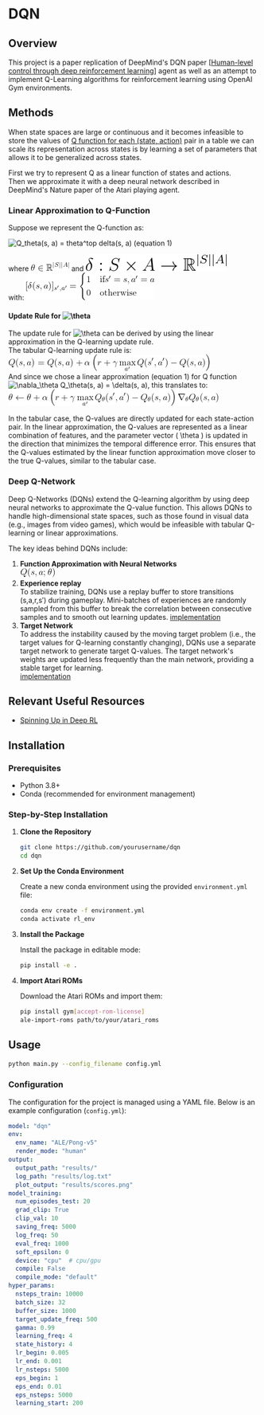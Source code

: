 # DQN

## Overview

This project is a paper replication of DeepMind's DQN paper [[Human-level control through deep reinforcement
learning](https://storage.googleapis.com/deepmind-media/dqn/DQNNaturePaper.pdf)] agent as well as an attempt to implement Q-Learning algorithms for reinforcement learning using OpenAI Gym environments. 

## Methods

When state spaces are large or continuous and it becomes infeasible to store the values of [Q function for each (state, action)](https://towardsdatascience.com/a-beginners-guide-to-q-learning-c3e2a30a653c) pair in a table 
we can scale its representation across states is by learning a set of parameters that allows it to be generalized across states.

First we try to represent Q as a linear function of states and actions. \
Then we approximate it with a deep neural network described in DeepMind's Nature paper of the Atari playing agent.
### Linear Approximation to Q-Function
Suppose we represent the Q-function as:

![Q_theta(s, a) = theta^top delta(s, a)](https://latex.codecogs.com/png.latex?Q_\theta(s,a)=\theta^\top\delta(s,a)) (equation 1)

where ![\theta \in \mathbb{R}^{|S||A|}](img/theta.png) and ![\delta: S \times A \to \mathbb{R}^{|S||A|}](img/delta.svg) \
with: 
![delta(s, a)](img/delta_element.png)

#### Update Rule for ![\theta](https://latex.codecogs.com/png.latex?\theta)

The update rule for ![\theta](https://latex.codecogs.com/png.latex?\theta) 
can be derived by using the linear approximation in the Q-learning update rule. \
The tabular Q-learning update rule is: \
![Q_update](img/q_l_update.png) \
And since we chose a linear approximation (equation 1) for Q function ![\nabla_\theta Q_\theta(s, a) = \delta(s, a)](https://latex.codecogs.com/svg.image?\nabla_\theta&space;Q_\theta(s,a)=\delta(s,a)), this translates to: \
![\theta_update](img/theta_update.png)

In the tabular case, the Q-values are directly updated for each state-action pair. In the linear approximation, the Q-values are represented as a linear combination of features, and the parameter vector \( \theta \) is updated in the direction that minimizes the temporal difference error. This ensures that the Q-values estimated by the linear function approximation move closer to the true Q-values, similar to the tabular case.

### Deep Q-Network
Deep Q-Networks (DQNs) extend the Q-learning algorithm by using deep neural networks to approximate the Q-value function. This allows DQNs to handle high-dimensional state spaces, such as those found in visual data (e.g., images from video games), which would be infeasible with tabular Q-learning or linear approximations.

The key ideas behind DQNs include:
1. **Function Approximation with Neural Networks** \
![f](img/q_of_s_a_theta.png)
2. **Experience replay** \
To stabilize training, DQNs use a replay buffer to store transitions 
(s,a,r,s′) during gameplay. Mini-batches of experiences are randomly sampled from this buffer to break the 
correlation between consecutive samples and to smooth out learning updates.
[implementation](https://github.com/katesolonko/DQN/blob/main/q_learning/replay_buffer.py)
3. **Target Network** \
To address the instability caused by the moving target problem (i.e., the target values for Q-learning constantly changing), DQNs use a separate target network to generate target Q-values. The target network's weights are updated less frequently than the main network, providing a stable target for learning.
 \
[implementation](https://github.com/katesolonko/DQN/blob/main/q_learning/network/dqn.py)

## Relevant Useful Resources
- [Spinning Up in Deep RL](https://spinningup.openai.com/en/latest/user/introduction.html)
## Installation

### Prerequisites

- Python 3.8+
- Conda (recommended for environment management)

### Step-by-Step Installation

1. **Clone the Repository**

    ```sh
    git clone https://github.com/yourusername/dqn
    cd dqn
    ```

2. **Set Up the Conda Environment**

    Create a new conda environment using the provided `environment.yml` file:

    ```sh
    conda env create -f environment.yml
    conda activate rl_env
    ```

3. **Install the Package**

    Install the package in editable mode:

    ```sh
    pip install -e .
    ```

4. **Import Atari ROMs**

    Download the Atari ROMs and import them:

    ```sh
    pip install gym[accept-rom-license]
    ale-import-roms path/to/your/atari_roms
    ```

## Usage
```sh
python main.py --config_filename config.yml
```

### Configuration

The configuration for the project is managed using a YAML file. Below is an example configuration (`config.yml`):

```yaml
model: "dqn"
env:
  env_name: "ALE/Pong-v5"
  render_mode: "human"
output:
  output_path: "results/"
  log_path: "results/log.txt"
  plot_output: "results/scores.png"
model_training:
  num_episodes_test: 20
  grad_clip: True
  clip_val: 10
  saving_freq: 5000
  log_freq: 50
  eval_freq: 1000
  soft_epsilon: 0
  device: "cpu"  # cpu/gpu
  compile: False
  compile_mode: "default"
hyper_params:
  nsteps_train: 10000
  batch_size: 32
  buffer_size: 1000
  target_update_freq: 500
  gamma: 0.99
  learning_freq: 4
  state_history: 4
  lr_begin: 0.005
  lr_end: 0.001
  lr_nsteps: 5000
  eps_begin: 1
  eps_end: 0.01
  eps_nsteps: 5000
  learning_start: 200
